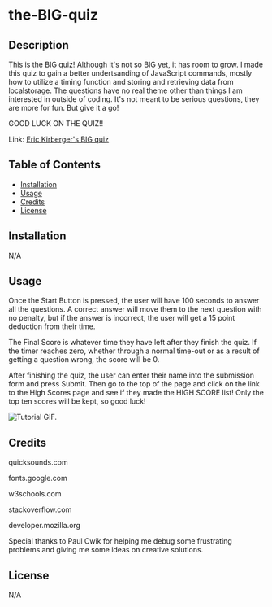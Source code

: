 # the-BIG-quiz

## Description

This is the BIG quiz!  Although it's not so BIG yet, it has room to grow.  I made this quiz to gain a better undertsanding of JavaScript commands, mostly how to utilize a timing function and storing and retrieving data from localstorage.  The questions have no real theme other than things I am interested in outside of coding.  It's not meant to be serious questions, they are more for fun.  But give it a go!

GOOD LUCK ON THE QUIZ!!

Link: [Eric Kirberger's BIG quiz](https://ekirbs.github.io/the-big-quiz/ 'A quiz on random, unrelated topics.')


## Table of Contents

- [Installation](#installation)
- [Usage](#usage)
- [Credits](#credits)
- [License](#license)

## Installation

N/A

## Usage

Once the Start Button is pressed, the user will have 100 seconds to answer all the questions.  A correct answer will move them to the next question with no penalty, but if the answer is incorrect, the user will get a 15 point deduction from their time.

The Final Score is whatever time they have left after they finish the quiz.  If the timer reaches zero, whether through a normal time-out or as a result of getting a question wrong, the score will be 0.

After finishing the quiz, the user can enter their name into the submission form and press Submit. Then go to the top of the page and click on the link to the High Scores page and see if they made the HIGH SCORE list!  Only the top ten scores will be kept, so good luck!

![Tutorial GIF.](./assets/images/tutor-gif.gif)

## Credits

quicksounds.com

fonts.google.com

w3schools.com

stackoverflow.com

developer.mozilla.org

Special thanks to Paul Cwik for helping me debug some frustrating problems and giving me some ideas on creative solutions.

## License

N/A
